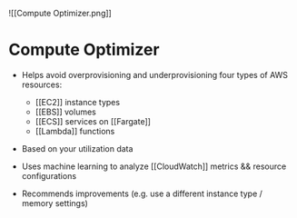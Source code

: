 ![[Compute Optimizer.png]]
# Compute Optimizer
- Helps avoid overprovisioning and underprovisioning four types of AWS resources:
	- [[EC2]] instance types
	- [[EBS]] volumes
	- [[ECS]] services on [[Fargate]]
	- [[Lambda]] functions
- Based on your utilization data

- Uses machine learning to analyze [[CloudWatch]] metrics && resource configurations
- Recommends improvements (e.g. use a different instance type / memory settings)